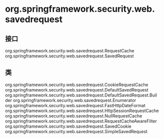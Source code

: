 # org.springframework.security.web.savedrequest

## 接口

org.springframework.security.web.savedrequest.RequestCache
org.springframework.security.web.savedrequest.SavedRequest

## 类

org.springframework.security.web.savedrequest.CookieRequestCache
org.springframework.security.web.savedrequest.DefaultSavedRequest
org.springframework.security.web.savedrequest.DefaultSavedRequest.Builder
org.springframework.security.web.savedrequest.Enumerator<T>
org.springframework.security.web.savedrequest.FastHttpDateFormat
org.springframework.security.web.savedrequest.HttpSessionRequestCache
org.springframework.security.web.savedrequest.NullRequestCache
org.springframework.security.web.savedrequest.RequestCacheAwareFilter
org.springframework.security.web.savedrequest.SavedCookie
org.springframework.security.web.savedrequest.SimpleSavedRequest




